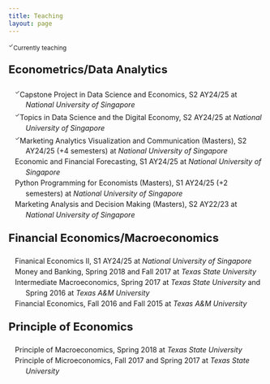 ```yaml
---
title: Teaching
layout: page
---
```


<title>Ta-Cheng Huang | Teaching </title>

<style type="text/css">
	ol>li{list-style: none; list-style-position: inside; padding-left: 10px; text-indent: -1.5em; line-height: 150%}
	p.firstlevel{font-size: 22px; font-weight: bold}
	p.secondlevel{font-size: 16px; font-weight: bold;} 
    sup{font-size: 8pt;}
</style>
<!-- color: #4B0082; -->
<!-- ol>li:before{content:"["counter(list)"]"; counter-increment: list -1} -->

<!-- <p class="firstlevel"> Independent Instructor</p> -->
<p style="font-size: 12px"><sup>&#10003;</sup>Currently teaching</p>
<p class="firstlevel"> Econometrics/Data Analytics</p>
<!-- <ol style="counter-reset: list 3">-->
<ol>
	<li> <sup>&#10003;</sup>Capstone Project in Data Science and Economics, S2 AY24/25 at <em>National University of Singapore</em>  </li>
	<li> <sup>&#10003;</sup>Topics in Data Science and the Digital Economy, S2 AY24/25 at <em>National University of Singapore</em>  </li>
	<li> <sup>&#10003;</sup>Marketing Analytics Visualization and Communication (Masters), S2 AY24/25 (+4 semesters) at <em>National University of Singapore</em>  </li>
	<li> Economic and Financial Forecasting, S1 AY24/25 at <em>National University of Singapore</em>  </li>
	<li> Python Programming for Economists (Masters), S1 AY24/25 (+2 semesters) at <em>National University of Singapore</em>  </li>
	<li> Marketing Analysis and Decision Making (Masters), S2 AY22/23 at <em>National University of Singapore</em>  </li>
</ol>
<!-- </ol> -->

<p class="firstlevel"> Financial Economics/Macroeconomics</p>
<!-- <ol style="counter-reset: list 4"> -->
<ol>
	<li> Finanical Economics II, S1 AY24/25 at <em>National University of Singapore</em>  </li>
	<li> Money and Banking, Spring 2018 and Fall 2017 at <em>Texas State University</em>  </li>
	<li> Intermediate Macroeconomics, Spring 2017 at <em>Texas State University</em> and Spring 2016 at <em>Texas A&amp;M University</em> </li>
	<li> Financial Economics, Fall 2016 and Fall 2015 at <em>Texas A&amp;M University</em> </li>
</ol>
<!-- </ol> -->

<p class="firstlevel"> Principle of Economics</p>
<!-- <ol style="counter-reset: list 3"> -->
<ol>
	<li> Principle of Macroeconomics, Spring 2018 at <em>Texas State University</em>  </li>
	<li> Principle of Microeconomics, Fall 2017 and Spring 2017 at <em>Texas State University</em>  </li>
</ol>
<!-- </ol> -->


<!--
<p class="firstlevel"> Teaching Assistant<sup>&#8902;</sup></p>
<p class="secondlevel"> Econometrics / Statistics</p>
<ol style="counter-reset: list 4">
	<li> Summer Math-Stat Boot Camp (PhD), <em>Texas A&amp;M University</em> (2017, 2016, 2015, 2014)</li>
	<li> Introduction to Econometrics, <em>Texas A&amp;M University</em> (Spring 2014)</li>
	<li> Econometrics (PhD), <em>Texas A&amp;M University</em> (Spring 2013, Fall 2012)</li>
</ol> 

<p style="font-size: 14px"><sup>&#8902;</sup>Responsible for teaching weekly (or daily in summer) review sessions.</p>
-->
